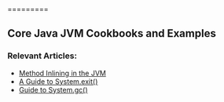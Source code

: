 =========

## Core Java JVM Cookbooks and Examples

### Relevant Articles: 
- [Method Inlining in the JVM](https://www.baeldung.com/jvm-method-inlining)
- [A Guide to System.exit()](https://www.baeldung.com/java-system-exit)
- [Guide to System.gc()](https://www.baeldung.com/java-system-gc)
